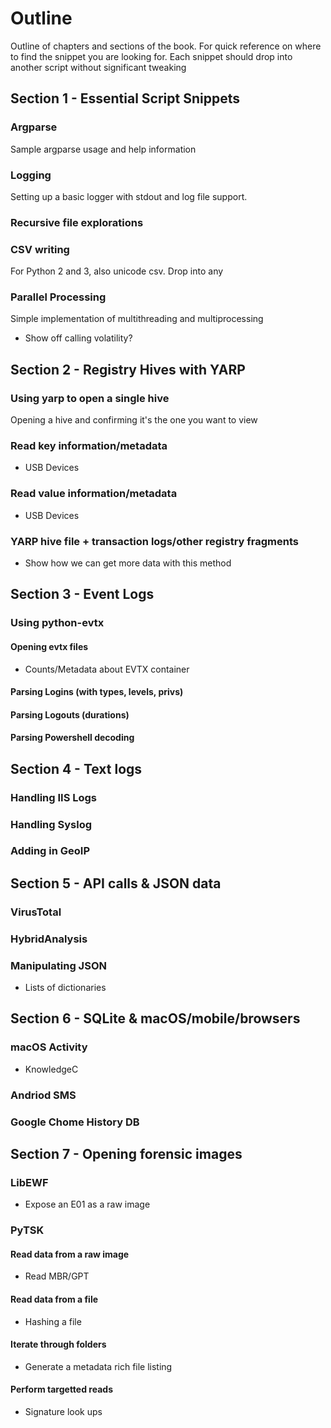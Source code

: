 # Outline

Outline of chapters and sections of the book. For quick reference
on where to find the snippet you are looking for. Each snippet
should drop into another script without significant tweaking

## Section 1 - Essential Script Snippets

### Argparse

Sample argparse usage and help information

### Logging

Setting up a basic logger with stdout and log file support.

### Recursive file explorations

### CSV writing

For Python 2 and 3, also unicode csv. Drop into any

### Parallel Processing

Simple implementation of multithreading and multiprocessing

- Show off calling volatility?

## Section 2 - Registry Hives with YARP

### Using yarp to open a single hive

Opening a hive and confirming it's the one you want to view

### Read key information/metadata

- USB Devices

### Read value information/metadata

- USB Devices

### YARP hive file + transaction logs/other registry fragments

- Show how we can get more data with this method

## Section 3 - Event Logs

### Using python-evtx

#### Opening evtx files

- Counts/Metadata about EVTX container

#### Parsing Logins (with types, levels, privs)

#### Parsing Logouts (durations)

#### Parsing Powershell decoding

## Section 4 - Text logs

### Handling IIS Logs

### Handling Syslog

### Adding in GeoIP

## Section 5 - API calls & JSON data

### VirusTotal

### HybridAnalysis

### Manipulating JSON

- Lists of dictionaries

## Section 6 - SQLite & macOS/mobile/browsers

### macOS Activity

- KnowledgeC

### Andriod SMS

### Google Chome History DB

## Section 7 - Opening forensic images

### LibEWF

- Expose an E01 as a raw image

### PyTSK

#### Read data from a raw image

- Read MBR/GPT

#### Read data from a file

- Hashing a file

#### Iterate through folders

- Generate a metadata rich file listing

#### Perform targetted reads

- Signature look ups
